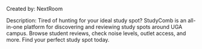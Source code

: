Created by: NextRoom

Description:
Tired of hunting for your ideal study spot? 
StudyComb is an all-in-one platform for discovering and 
reviewing study spots around UGA campus. Browse student 
reviews, check noise levels, outlet access, and more. 
Find your perfect study spot today.